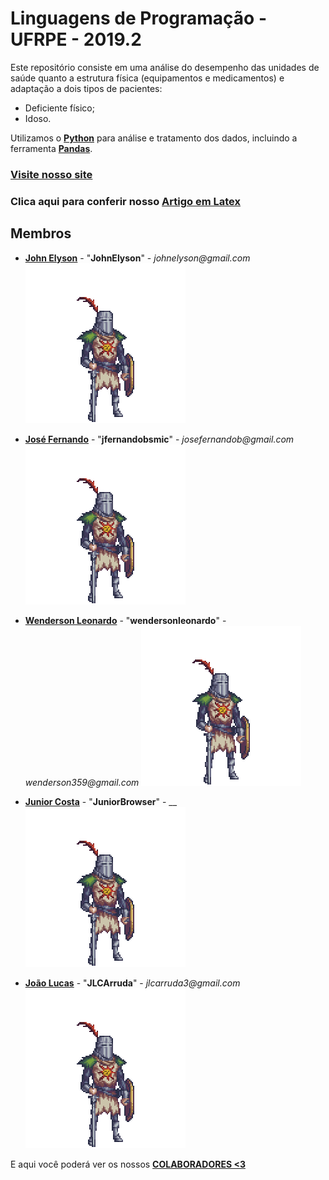 # Linguagens de Programação - UFRPE - 2019.2

Este repositório consiste em uma análise do desempenho das unidades de saúde quanto a estrutura física (equipamentos e medicamentos) e adaptação a dois tipos de pacientes: 
- Deficiente físico;
- Idoso.

Utilizamos o [**Python**](https://www.python.org/) para análise e tratamento dos dados, incluindo a ferramenta [**Pandas**](https://pandas.pydata.org/).


### [Visite nosso site](https://sites.google.com/view/analise-medica/p%C3%A1gina-inicial)

### Clica aqui para conferir nosso [Artigo em Latex](https://www.overleaf.com/read/hgtgvxbfyywk  )

## Membros

- [**John Elyson**](https://github.com/JohnElyson) - "**JohnElyson**" - _johnelyson@gmail.com_    ![alt text](https://github.com/Projeto-LP2019-2/Entregas/blob/Metadados/wenderson.gif "Olá! Eu sou o John :)")

- [**José Fernando**](https://github.com/jfernandobsmic) - "**jfernandobsmic**" - _josefernandob@gmail.com_    ![alt text](https://github.com/Projeto-LP2019-2/Entregas/blob/Metadados/wenderson.gif "Eu sou o Fernando :P")

- [**Wenderson Leonardo**](https://github.com/wendersonleonardo) - "**wendersonleonardo**" - _wenderson359@gmail.com_    ![alt text](https://github.com/Projeto-LP2019-2/Entregas/blob/Metadados/wenderson.gif "E aí, eu sou o Wenderson >.<")

- [**Junior Costa**](https://github.com/JuniorBrowser
) - "**JuniorBrowser**" - __    ![alt text](https://github.com/Projeto-LP2019-2/Entregas/blob/Metadados/wenderson.gif "Mano, eu sou o Júnior! :D")

- [**João Lucas**](https://github.com/jlcarruda
) - "**JLCArruda**" - _jlcarruda3@gmail.com_    ![alt text](https://github.com/Projeto-LP2019-2/Entregas/blob/Metadados/wenderson.gif "EAE man, João aqui <3")


E aqui você poderá ver os nossos [**COLABORADORES <3**](https://github.com/orgs/Projeto-LP2019-2/outside-collaborators)
